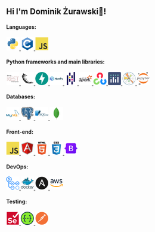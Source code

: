 <h2 align="left">Hi I'm Dominik Żurawski👋! </h2>

#### Languages:
<p>
  <a href="https://www.python.org" target="_blank">
    <img src="https://github.com/devicons/devicon/blob/master/icons/python/python-original.svg" title="Python" alt="Python" width="35" height="35"/>
  </a>
  <a href="https://en.wikipedia.org/wiki/C_(programming_language)" target="_blank">
    <img src="https://github.com/devicons/devicon/blob/master/icons/c/c-original.svg" title="C" alt="C" width="35" height="35"/>
  </a>
  <a href="https://developer.mozilla.org/en-US/docs/Web/JavaScript" target="_blank">
    <img src="https://github.com/devicons/devicon/blob/master/icons/javascript/javascript-original.svg" title="JavaScript" alt="JavaScript" width="35" height="35"/>
  </a>
</p>

#### Python frameworks and main libraries:
<p>
  <a href="https://www.djangoproject.com/" target="_blank">
    <img src="https://github.com/devicons/devicon/blob/master/icons/djangorest/djangorest-original-wordmark.svg" title="Django" alt="Django" width="35" height="35"/>
  </a>
  <a href="https://flask.palletsprojects.com/" target="_blank">
    <img src="https://github.com/devicons/devicon/blob/master/icons/flask/flask-original.svg" title="Flask" alt="Flask" width="35" height="35"/>
  </a>
  <a href="https://fastapi.tiangolo.com/" target="_blank">
    <img src="https://github.com/devicons/devicon/blob/master/icons/fastapi/fastapi-original.svg" title="FastApi" alt="FastApi" width="35" height="35"/>
  </a>
  <a href="https://numpy.org/" target="_blank">
    <img src="https://github.com/devicons/devicon/blob/master/icons/numpy/numpy-original-wordmark.svg" title="Numpy" alt="Numpy" width="35" height="35"/>
  </a>
  <a href="https://pandas.pydata.org/" target="_blank">
    <img src="https://github.com/devicons/devicon/blob/master/icons/pandas/pandas-original.svg" title="Pandas" alt="Pandas" width="35" height="35"/>
  </a>
  <a href="https://spark.apache.org/docs/latest/api/python/" target="_blank">
    <img src="https://github.com/devicons/devicon/blob/master/icons/apachespark/apachespark-original-wordmark.svg" title="PySpark" alt="PySpark" width="35" height="35"/>
  </a>
  <a href="https://opencv.org/" target="_blank">
    <img src="https://github.com/devicons/devicon/blob/master/icons/opencv/opencv-original.svg" title="OpenCV" alt="OpenCV" width="35" height="35"/>
  </a>
  <a href="https://plotly.com/" target="_blank">
    <img src="https://github.com/devicons/devicon/blob/master/icons/plotly/plotly-original.svg" title="Plotly" alt="Plotly" width="35" height="35"/>
  </a>
  <a href="https://matplotlib.org/" target="_blank">
    <img src="https://github.com/devicons/devicon/blob/master/icons/matplotlib/matplotlib-original.svg" title="Matplotlib" alt="Matplotlib" width="35" height="35"/>
  </a>
  <a href="https://jupyter.org/" target="_blank">
    <img src="https://github.com/devicons/devicon/blob/master/icons/jupyter/jupyter-original-wordmark.svg" title="Jupyter" alt="Jupyter" width="35" height="35"/>
  </a>
</p>

#### Databases:
<p>
  <a href="https://www.mysql.com/" target="_blank">
    <img src="https://github.com/devicons/devicon/blob/master/icons/mysql/mysql-original-wordmark.svg" title="MySQL" alt="MySQL" width="35" height="35"/>
  </a>
  <a href="https://www.postgresql.org/" target="_blank">
    <img src="https://github.com/devicons/devicon/blob/master/icons/postgresql/postgresql-original.svg" title="Postgres" alt="Postgres" width="35" height="35"/>
  </a>
  <a href="https://www.sqlite.org/index.html" target="_blank">
    <img src="https://github.com/devicons/devicon/blob/master/icons/sqlite/sqlite-original-wordmark.svg" title="SQLite" alt="SQLite" width="35" height="35"/>
  </a>
  <a href="https://www.mongodb.com/" target="_blank">
    <img src="https://github.com/devicons/devicon/blob/master/icons/mongodb/mongodb-original.svg" title="MongoDB" alt="MongoDB" width="35" height="35"/>
  </a>
</p>

#### Front-end:
<p>
  <a href="https://developer.mozilla.org/en-US/docs/Web/JavaScript" target="_blank">
    <img src="https://github.com/devicons/devicon/blob/master/icons/javascript/javascript-original.svg" title="JavaScript" alt="JavaScript" width="35" height="35"/>
  </a>
  <a href="https://angular.io/" target="_blank">
    <img src="https://github.com/devicons/devicon/blob/master/icons/angularjs/angularjs-original.svg" title="Angular" alt="Angular" width="35" height="35"/>
  </a>
  <a href="https://developer.mozilla.org/en-US/docs/Web/HTML" target="_blank">
    <img src="https://github.com/devicons/devicon/blob/master/icons/html5/html5-original-wordmark.svg" title="HTML" alt="HTML" width="35" height="35"/>
  </a>
  <a href="https://developer.mozilla.org/en-US/docs/Web/CSS" target="_blank">
    <img src="https://github.com/devicons/devicon/blob/master/icons/css3/css3-original-wordmark.svg" title="CSS" alt="CSS" width="35" height="35"/>
  </a>
  <a href="https://getbootstrap.com/" target="_blank">
    <img src="https://github.com/devicons/devicon/blob/master/icons/bootstrap/bootstrap-original.svg" title="Bootstrap" alt="Bootstrap" width="35" height="35"/>
  </a>
</p>

#### DevOps:
<p>
  <a href="https://github.com/features/actions" target="_blank">
    <img src="https://github.com/devicons/devicon/blob/master/icons/githubactions/githubactions-original.svg" title="GitHub Actions" alt="GitHub Actions" width="35" height="35"/>
  </a>
  <a href="https://www.docker.com/" target="_blank">
    <img src="https://github.com/devicons/devicon/blob/master/icons/docker/docker-original-wordmark.svg" title="Docker" alt="Docker" width="35" height="35"/>
  </a>
  <a href="https://www.ansible.com/" target="_blank">
    <img src="https://github.com/devicons/devicon/blob/master/icons/ansible/ansible-original.svg" title="Ansible" alt="Ansible" width="35" height="35"/>
  </a>
  <a href="https://aws.amazon.com/" target="_blank">
    <img src="https://github.com/devicons/devicon/blob/master/icons/amazonwebservices/amazonwebservices-original-wordmark.svg" title="AWS" alt="AWS" width="35" height="35"/>
  </a>
</p>

#### Testing:
<p>
  <a href="https://www.selenium.dev/" target="_blank">
    <img src="https://github.com/devicons/devicon/blob/master/icons/selenium/selenium-original.svg" title="Selenium" alt="Selenium" width="35" height="35"/>
  </a>
  <a href="https://swagger.io/" target="_blank">
    <img src="https://github.com/devicons/devicon/blob/master/icons/swagger/swagger-original.svg" title="Swagger" alt="Swagger" width="35" height="35"/>
  </a>
  <a href="https://www.postman.com/" target="_blank">
    <img src="https://github.com/devicons/devicon/blob/master/icons/postman/postman-original.svg" title="Postman" alt="Postman" width="35" height="35"/>
  </a>
</p>

####
<!--<p>&nbsp;<img align="center" src="https://github-readme-stats.vercel.app/api?username=DominikZurawski&show_icons=true" alt="DominikZurawski" /></p>
-->
